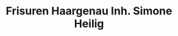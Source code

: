 ---
title: "Frisuren Haargenau Inh. Simone Heilig"
url: /meckenbeuren/frisuren-haargenau-inh-simone-heilig/
shop: Friseur
---